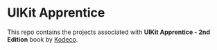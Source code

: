 # UIKit Apprentice
This repo contains the projects associated with **UIKit Apprentice - 2nd Edition** book by [Kodeco](https://www.kodeco.com/books/uikit-apprentice).


